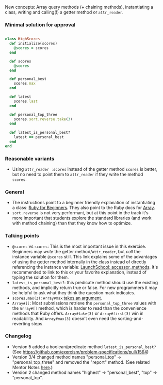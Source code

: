 New concepts: Array query methods (+ chaining methods), instantiating a class, writing and calling(!) a getter method or `attr_reader`.

### Minimal solution for approval

```ruby

class HighScores
  def initialize(scores)
    @scores = scores
  end

  def scores
    @scores
  end

  def personal_best
    scores.max
  end

  def latest
    scores.last
  end

  def personal_top_three
    scores.sort.reverse.take(3) 
  end
  
  def latest_is_personal_best?
    latest == personal_best
  end
end

```
### Reasonable variants
 - Using `attr_reader :scores` instead of the getter method `scores` is better, but no need to point them to `attr_reader` if they write the method `scores`.
 
### General 
- The instructions point to a beginner friendly explanation of instantiating a class: [Ruby for Beginners](http://ruby-for-beginners.rubymonstas.org/writing_classes/initializers.html). They also point to the Ruby docs for [Array](https://ruby-doc.org/core/Array.html). 
- `sort.reverse` is not very performant, but at this point in the track it's more important that students explore the standard libraries (and work with method chaining) than that they know how to optimize.

### Talking points
- `@scores` vs `scores`: This is the most important issue in this exercise. Beginners may _write_ the getter method/`attr_reader`, but _call_ the instance variable `@scores` still. This link explains some of the advantages of using the getter method internally in the class instead of directly referencing the instance variable: [LaunchSchool: accessor_methods](https://launchschool.com/books/oo_ruby/read/classes_and_objects_part1#accessormethodsinaction). It's recommended to link to this or your favorite explanation, instead of typing the solution for them. 
- `latest_is_personal_best?`: this predicate method should use the existing methods, and implicitly return true or false. For new programmers it may be helpful to ask what they think the question mark indicates.   
- `scores.max(3)`: `Array#max` [takes an argument](https://ruby-doc.org/core/Array.html#method-i-max).
- `Array#[]`: Most submissions retrieve the `personal_top_three` values with the `Array#[]` method, which is harder to read than the convenience methods that Ruby offers. `Array#take(3)` or `Array#first(3)` win in readability. And `Array#max(3)` doesn't even need the sorting-and-reverting steps. 

### Changelog
- Version 5 added a boolean/predicate method `latest_is_personal_best?` (See https://github.com/exercism/problem-specifications/pull/1564) 
- Version 3/4 changed method names "personal_top" -> "personal_top_three" and removed the "report" method. (See related Mentor Notes [here](https://github.com/exercism/website-copy/blob/aa66a176756313687baf214bbb051e1c3fc0f832/tracks/ruby/exercises/high-scores/mentoring.md).)
- Version 2 changed method names "highest" -> "personal_best", "top" -> "personal_top".
